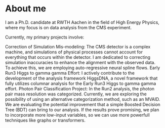 # About me

I am a Ph.D. candidate at RWTH Aachen in the field of High Energy Physics, where my focus is on data analysis from the CMS experiment.

Currently, my primary projects involve:

Correction of Simulation Mis-modeling: The CMS detector is a complex machine, and simulations of physical processes cannot account for everything that occurs within the detector. I am dedicated to correcting simulation inaccuracies to enhance the alignment with the observed data. To achieve this, we are employing auto-regressive neural spline flows.
Early Run3 Higgs to gamma gamma Effort: I actively contribute to the development of the analysis framework HiggsDNA, a novel framework that fully utilizes columnar analysis for the Early Run3 Higgs to gamma gamma effort.
Photon Pair Classification Project: In the Run2 analysis, the photon pair mass resolution was categorized. Currently, we are exploring the possibility of using an alternative categorization method, such as an MVAID. We are evaluating the potential improvement that a simple Boosted Decision Tree (BDT) can bring to our analysis. If the results prove promising, we plan to incorporate more low-input variables, so we can use more powerfull techniques like graphs or transformers.


<!---
CaioDaumann/CaioDaumann is a ✨ special ✨ repository because its `README.md` (this file) appears on your GitHub profile.
You can click the Preview link to take a look at your changes.
--->
